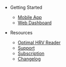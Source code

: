 - Getting Started
  - [Mobile App](mobile-app.md)
  - [Web Dashboard](web-dashboard.md)

- Resources
  - [Optimal HRV Reader](./Others/user-manual.md)
  - [Support](./Others/support.md)
  - [Subscription](subscription.md)
  - [Changelog](changelog.md)